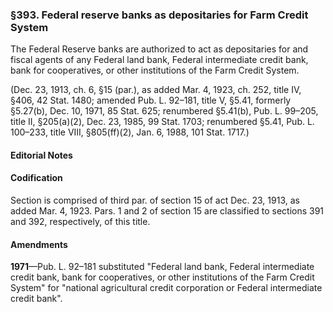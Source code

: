 ### §393. Federal reserve banks as depositaries for Farm Credit System ###

The Federal Reserve banks are authorized to act as depositaries for and fiscal agents of any Federal land bank, Federal intermediate credit bank, bank for cooperatives, or other institutions of the Farm Credit System.

(Dec. 23, 1913, ch. 6, §15 (par.), as added Mar. 4, 1923, ch. 252, title IV, §406, 42 Stat. 1480; amended Pub. L. 92–181, title V, §5.41, formerly §5.27(b), Dec. 10, 1971, 85 Stat. 625; renumbered §5.41(b), Pub. L. 99–205, title II, §205(a)(2), Dec. 23, 1985, 99 Stat. 1703; renumbered §5.41, Pub. L. 100–233, title VIII, §805(ff)(2), Jan. 6, 1988, 101 Stat. 1717.)

#### **Editorial Notes** ####

#### Codification ####

Section is comprised of third par. of section 15 of act Dec. 23, 1913, as added Mar. 4, 1923. Pars. 1 and 2 of section 15 are classified to sections 391 and 392, respectively, of this title.

#### Amendments ####

**1971**—Pub. L. 92–181 substituted "Federal land bank, Federal intermediate credit bank, bank for cooperatives, or other institutions of the Farm Credit System" for "national agricultural credit corporation or Federal intermediate credit bank".